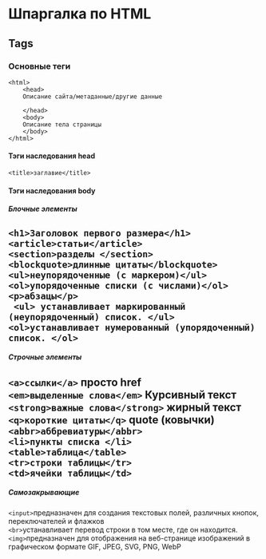 # Шпаргалка по HTML
## Tags
### Основные теги
```
<html> 
    <head>
    Описание сайта/метаданные/другие данные 
     
    </head>
    <body>
    Описание тела страницы
    </body>
</html>
```
#### Тэги наследования head
`<title>заглавие</title>`  

#### Тэги наследования body
##### Блочные элементы
`<h1>Заголовок первого размера</h1>`  
`<article>статьи</article>`  
`<section>разделы </section>`  
`<blockquote>длинные цитаты</blockquote>`  
`<ul>неупорядоченные (с маркером)</ul>`  
`<ol>упорядоченные списки (с числами)</ol>`  
`<p>абзацы</p>`  
` <ul> устанавливает маркированный (неупорядоченный) список. </ul>`  
`<ol>устанавливает нумерованный (упорядоченный) список. </ol>`  
---
##### Строчные элементы
`<a>ссылки</a>` просто href  
`<em>выделенные слова</em>` Курсивный текст  
`<strong>важные слова</strong>` жирный текст  
`<q>короткие цитаты</q>` quote (ковычки)  
`<abbr>аббревиатуры</abbr>`  
`<li>пункты списка </li>`  
`<table>таблица</table>`  
`<tr>строки таблицы</tr>`  
`<td>ячейки таблицы</td>`  
---
##### Самозакрывающие
`<input>`предназначен для создания текстовых полей, различных кнопок, переключателей и флажков  
`<br>`устанавливает перевод строки в том месте, где он находится.  
`<img>`предназначен для отображения на веб-странице изображений в графическом формате GIF, JPEG, SVG, PNG, WebP  
